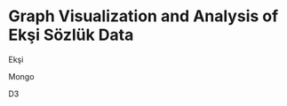 Graph Visualization and Analysis of Ekşi Sözlük Data
====================================================

Ekşi

Mongo

D3
